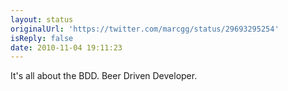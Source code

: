 ```yaml
---
layout: status
originalUrl: 'https://twitter.com/marcgg/status/29693295254'
isReply: false
date: 2010-11-04 19:11:23
---
```


It's all about the BDD. Beer Driven Developer.
